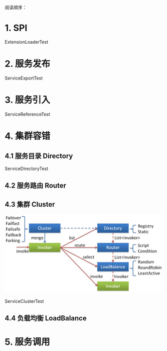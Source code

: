 阅读顺序：

# 1. SPI

ExtensionLoaderTest

# 2. 服务发布

ServiceExportTest

# 3. 服务引入

ServiceReferenceTest

# 4. 集群容错

## 4.1 服务目录 Directory

ServiceDirectoryTest

## 4.2 服务路由 Router

## 4.3 集群 Cluster

![Cluster](./cluster.jpg)

ServiceClusterTest

## 4.4 负载均衡 LoadBalance


# 5. 服务调用



